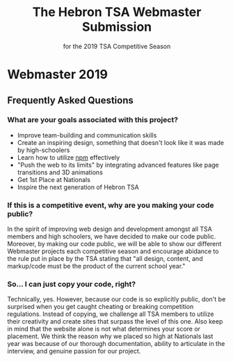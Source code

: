 <h1 align="center">The Hebron TSA Webmaster Submission</h1>
<p align="center">for the 2019 TSA Competitive Season</p>

# Webmaster 2019

## Frequently Asked Questions

### What are your goals associated with this project?
* Improve team-building and communication skills
* Create an inspiring design, something that doesn't look like it was made by high-schoolers
* Learn how to utilize [npm](https://npmjs.com) effectively
* "Push the web to its limits" by integrating advanced features like page transitions and 3D animations
* Get 1st Place at Nationals
* Inspire the next generation of Hebron TSA

### If this is a competitive event, why are you making your code public?
In the spirit of improving web design and development amongst all TSA members and high schoolers, we have decided to make our code public. Moreover, by making our code public, we will be able to show our different Webmaster projects each competitive season and encourage abidance to the rule put in place by the TSA stating that "all design, content, and markup/code must be the product of the current school year."

### So... I can just copy your code, right?
Technically, yes. However, because our code is so explicitly public, don't be surprised when you get caught cheating or breaking competition regulations. Instead of copying, we challenge all TSA members to utilize their creativity and create sites that surpass the level of this one. Also keep in mind that the website alone is not what determines your score or placement. We think the reason why we placed so high at Nationals last year was because of our thorough documentation, ability to articulate in the interview, and genuine passion for our project.
